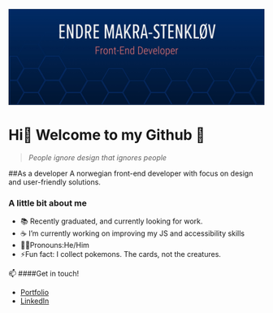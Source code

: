 ![image with pink text on blue background saying; "Front-end developer - Endre Makra-Stenkløv"](/images/github.jpg)
# Hi👋 Welcome to my Github :star_struck:

> *People ignore design that ignores people*

##As a developer
A norwegian front-end developer with focus on design and user-friendly solutions.


### A little bit about me
- :books: Recently graduated, and currently looking for work. 
- :coffee: I’m currently working on improving my JS and accessibility skills
- :technologist:Pronouns:He/Him
- ⚡Fun fact: I collect pokemons. The cards, not the creatures.


📫 ####Get in touch!
- [Portfolio](https://makra-stenkloev.no/)
- [LinkedIn](https://www.linkedin.com/in/endre-makra-stenkl%C3%B8v/)

